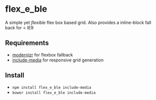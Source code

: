# flex_e_ble

A simple yet *flexible* flex box based grid. 
Also provides a inline-block fall back for < IE9

## Requirements

* [modernizr](https://modernizr.com/download?flexbox-setclasses-shiv) for flexbox fallback
* [include-media](https://github.com/eduardoboucas/include-media) for responsive grid generation

## Install

* `npm install flex_e_ble include-media`
* `bower install flex_e_ble include-media`
